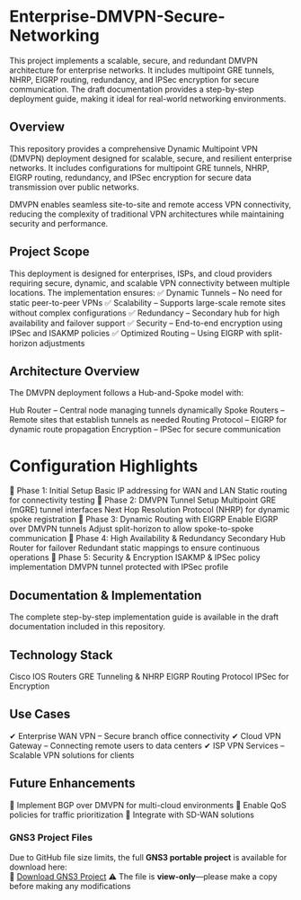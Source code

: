 # Enterprise-DMVPN-Secure-Networking
This project implements a scalable, secure, and redundant DMVPN architecture for enterprise networks. It includes multipoint GRE tunnels, NHRP, EIGRP routing, redundancy, and IPSec encryption for secure communication. The draft documentation provides a step-by-step deployment guide, making it ideal for real-world networking environments. 
## Overview
This repository provides a comprehensive Dynamic Multipoint VPN (DMVPN) deployment designed for scalable, secure, and resilient enterprise networks. It includes configurations for multipoint GRE tunnels, NHRP, EIGRP routing, redundancy, and IPSec encryption for secure data transmission over public networks.

DMVPN enables seamless site-to-site and remote access VPN connectivity, reducing the complexity of traditional VPN architectures while maintaining security and performance.

## Project Scope
This deployment is designed for enterprises, ISPs, and cloud providers requiring secure, dynamic, and scalable VPN connectivity between multiple locations. The implementation ensures:
✅ Dynamic Tunnels – No need for static peer-to-peer VPNs
✅ Scalability – Supports large-scale remote sites without complex configurations
✅ Redundancy – Secondary hub for high availability and failover support
✅ Security – End-to-end encryption using IPSec and ISAKMP policies
✅ Optimized Routing – Using EIGRP with split-horizon adjustments

## Architecture Overview
The DMVPN deployment follows a Hub-and-Spoke model with:

Hub Router – Central node managing tunnels dynamically
Spoke Routers – Remote sites that establish tunnels as needed
Routing Protocol – EIGRP for dynamic route propagation
Encryption – IPSec for secure communication

# Configuration Highlights
🔹 Phase 1: Initial Setup
Basic IP addressing for WAN and LAN
Static routing for connectivity testing
🔹 Phase 2: DMVPN Tunnel Setup
Multipoint GRE (mGRE) tunnel interfaces
Next Hop Resolution Protocol (NHRP) for dynamic spoke registration
🔹 Phase 3: Dynamic Routing with EIGRP
Enable EIGRP over DMVPN tunnels
Adjust split-horizon to allow spoke-to-spoke communication
🔹 Phase 4: High Availability & Redundancy
Secondary Hub Router for failover
Redundant static mappings to ensure continuous operations
🔹 Phase 5: Security & Encryption
ISAKMP & IPSec policy implementation
DMVPN tunnel protected with IPSec profile
## Documentation & Implementation
The complete step-by-step implementation guide is available in the draft documentation included in this repository.

## Technology Stack
Cisco IOS Routers
GRE Tunneling & NHRP
EIGRP Routing Protocol
IPSec for Encryption

## Use Cases
✔ Enterprise WAN VPN – Secure branch office connectivity
✔ Cloud VPN Gateway – Connecting remote users to data centers
✔ ISP VPN Services – Scalable VPN solutions for clients

## Future Enhancements
🔹 Implement BGP over DMVPN for multi-cloud environments
🔹 Enable QoS policies for traffic prioritization
🔹 Integrate with SD-WAN solutions

### GNS3 Project Files  
Due to GitHub file size limits, the full **GNS3 portable project** is available for download here:  
📂 [Download GNS3 Project]([https://drive.google.com/your-link-here](https://drive.google.com/drive/folders/1Yqp0fCCcENL1_hVhUf3ERTgkVTS6Sarj?usp=drive_link)) 
⚠️ The file is **view-only**—please make a copy before making any modifications
